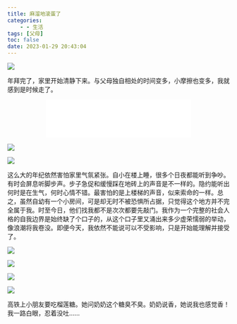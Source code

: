 ```yaml
---
title: 麻溜地滚蛋了
categories:
    - - 生活
tags: [父母]
toc: false
date: 2023-01-29 20:43:04
---
```


![](https://mdreame-1315121834.cos.ap-hongkong.myqcloud.com/markdown-img/202301292125324.JPG)

年拜完了，家里开始清静下来。与父母独自相处的时间变多，小摩擦也变多，我就感到是时候走了。

<!-- more -->
<p style="text-align:center;">
<iframe frameborder="no" border="0" marginwidth="0" marginheight="0" width=330 height=86 src="//music.163.com/outchain/player?type=2&id=283116&auto=1&height=66"></iframe>
</p>

![](https://mdreame-1315121834.cos.ap-hongkong.myqcloud.com/markdown-img/202301292122009.JPG)

![](https://mdreame-1315121834.cos.ap-hongkong.myqcloud.com/markdown-img/202301292123710.JPG)

这么大的年纪依然害怕家里气氛紧张。自小在楼上睡，很多个日夜都能听到争吵。有时会屏息听脚步声。步子急促和缓慢踩在地砖上的声音是不一样的。隐约能听出何时是在生气，何时心情不错。最害怕的是上楼梯的声音，似来索命的一样。总之，虽然自幼有一个小房间，可是却无时不被恐惧所占据，只觉得这个地方并不完全属于我。时至今日，他们找我都不是次次都要先敲门。我作为一个完整的社会人格的自我边界是始终缺了个口子的，从这个口子里又涌出来多少虚荣懦弱的举动，像浪潮将我卷没。即便今天，我依然不能说可以不受影响，只是开始能理解并接受了。

![](https://mdreame-1315121834.cos.ap-hongkong.myqcloud.com/markdown-img/202301292123573.JPG)

![](https://mdreame-1315121834.cos.ap-hongkong.myqcloud.com/markdown-img/202301292125704.JPG)

![](https://mdreame-1315121834.cos.ap-hongkong.myqcloud.com/markdown-img/202301292125391.JPG)

![](https://mdreame-1315121834.cos.ap-hongkong.myqcloud.com/markdown-img/202301292126629.JPG)

高铁上小朋友要吃榴莲糖。她问奶奶这个糖臭不臭。奶奶说香，她说我也感觉香！我一路白眼，忍着没吐……
